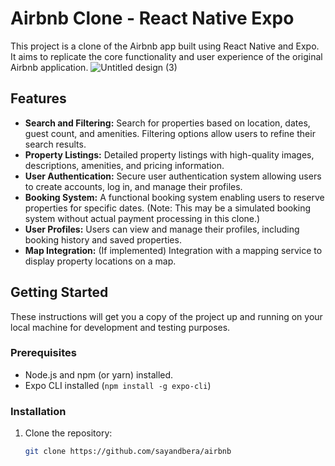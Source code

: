 # Airbnb Clone - React Native Expo

This project is a clone of the Airbnb app built using React Native and Expo. It aims to replicate the core functionality and user experience of the original Airbnb application.
![Untitled design (3)](https://github.com/user-attachments/assets/d996b758-c087-46bb-ace0-b1607518bab4)

## Features

- **Search and Filtering:** Search for properties based on location, dates, guest count, and amenities. Filtering options allow users to refine their search results.
- **Property Listings:** Detailed property listings with high-quality images, descriptions, amenities, and pricing information.
- **User Authentication:** Secure user authentication system allowing users to create accounts, log in, and manage their profiles.
- **Booking System:** A functional booking system enabling users to reserve properties for specific dates. (Note: This may be a simulated booking system without actual payment processing in this clone.)
- **User Profiles:** Users can view and manage their profiles, including booking history and saved properties.
- **Map Integration:** (If implemented) Integration with a mapping service to display property locations on a map.

## Getting Started

These instructions will get you a copy of the project up and running on your local machine for development and testing purposes.

### Prerequisites

- Node.js and npm (or yarn) installed.
- Expo CLI installed (`npm install -g expo-cli`)

### Installation

1. Clone the repository:
   ```bash
   git clone https://github.com/sayandbera/airbnb
   ```
